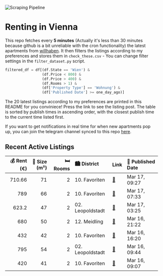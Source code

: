 ![Scraping Pipeline](https://github.com/AthomsG/renting-in-vienna/actions/workflows/run_pipeline.yml/badge.svg)


# Renting in Vienna

This repo fetches every **5 minutes** (Actually it's less than 30 minutes because github is a bit unreliable with the cron functionality) the latest apartments from [willhaben](https://www.willhaben.at/).
It then filters the listings according to my preferences and stores them in `check_these.csv` - You can change filter settings in the `filter_dataset.py` script.

```python
filtered_df = df[(df.State == 'Wien') & 
                 (df.Price < 800) &
                 (df.Price > 400) &
                 (df.Rooms > 1) &
                 (df['Property Type'] == 'Wohnung') &
                 (df['Published Date'] >= one_day_ago)]
```

The 20 latest listings according to my preferences are printed in this README for you conviniece! Press the link to see the listing post.
The table is sorted by publish times in ascending order, with the closest publish time to the current time listed first.

If you want to get notifications in real time for when new apartments pop up, you can join the telegram channel synced to this repo [here](https://t.me/+1HPAYOf5BSsyNTlk).

## Recent Active Listings

|   💰 Rent (€) |   📏 Size (m²) |   🛏️ Rooms | 🏙️ District      | Link                                                                                                                                                                                 | 📅 Published Date   |
|-------------:|--------------:|-----------:|:-----------------|:-------------------------------------------------------------------------------------------------------------------------------------------------------------------------------------|:-------------------|
|       710.66 |            71 |          2 | 10. Favoriten    | [🔗](https://www.willhaben.at/iad/immobilien/d/mietwohnungen/wien/wien-1100-favoriten/hofseitige-2-zimmerwohnung-mit-allen-nebenr%C3%A4umen%2A%2A%2Aunbefristet%2A%2A%2A-1158573175/) | Mar 17, 09:27      |
|       789    |            66 |          2 | 10. Favoriten    | [🔗](https://www.willhaben.at/iad/immobilien/d/mietwohnungen/wien/wien-1100-favoriten/achtung%21-provisionsfreie-mietwohnung-direkt-vom-eigent%C3%BCmer-1118735445/)                  | Mar 17, 07:33      |
|       623.2  |            47 |          2 | 02. Leopoldstadt | [🔗](https://www.willhaben.at/iad/immobilien/d/mietwohnungen/wien/wien-1020-leopoldstadt/altbauwohnung-n%C3%A4he-u1-praterstern-heinestra%C3%9Fe-rueppgase-1421395830/)               | Mar 17, 03:25      |
|       680    |            50 |          2 | 12. Meidling     | [🔗](https://www.willhaben.at/iad/immobilien/d/mietwohnungen/wien/wien-1120-meidling/2-zimmer-wohnung-im-12.-bezirk-zum-vermieten-1526874841/)                                        | Mar 16, 21:22      |
|       432    |            42 |          2 | 10. Favoriten    | [🔗](https://www.willhaben.at/iad/immobilien/d/mietwohnungen/wien/wien-1100-favoriten/%28reserviert%29-direktvergabe-wiener-wohnen-ticket-31.12.2024-1969505461/)                     | Mar 16, 16:20      |
|       795    |            54 |          2 | 02. Leopoldstadt | [🔗](https://www.willhaben.at/iad/immobilien/d/mietwohnungen/wien/wien-1020-leopoldstadt/%28reserviert%29-2-zimmer-wohnung-mitten-im-karmeliterviertel-1647093026/)                   | Mar 16, 09:44      |
|       420    |            41 |          2 | 10. Favoriten    | [🔗](https://www.willhaben.at/iad/immobilien/d/mietwohnungen/wien/wien-1100-favoriten/2-zimmer-wohnung-%28wiener-wohn-ticket%29-in-top-lage-1034557189/)                              | Mar 16, 09:07      |
